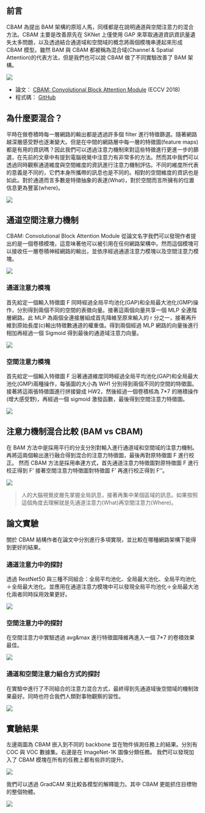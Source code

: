 ## 前言
CBAM 為提出 BAM 架構的原班人馬，同樣都是在說明通道與空間注意力的混合方法。CBAM 主要是改善原先在 SKNet 上僅使用 GAP 來萃取通道資訊資訊量遺失太多問題，以及透過結合通道域和空間域的概念將兩個模塊串連起來形成 CBAM 模型。雖然 BAM 與 CBAM 都被稱為混合域(Channel & Spatial Attention)的代表方法，但是我們也可以說 CBAM 做了不同實驗改善了 BAM 架構。

![](https://i.imgur.com/se8pdv3.png)

- 論文： [CBAM: Convolutional Block Attention Module](https://arxiv.org/abs/1807.06521) (ECCV 2018)
- 程式碼： [GitHub](https://github.com/Jongchan/attention-module)


## 為什麼要混合？
平時在做卷積時每一層網路的輸出都是透過許多個 filter 進行特徵篩選。隨著網路越深層感受野也逐漸變大。但是在中間的網路層中每一層的特徵圖(feature maps)都是有用的資訊嗎？因此我們可以透過注意力機制來對這些特徵進行更進一步的篩選，在先前的文章中有提到電腦視覺中注意力有非常多的方法。然而其中我們可以透過同時觀察通道維度與空間維度的資訊進行注意力機制評估。不同的維度所代表的意義是不同的，它們本身所攜帶的訊息也是不同的。相對的空間維度的資訊也是如此。對於通道而言多數是特徵抽象的表達(What)，對於空間而言所擁有的位置信息更為豐富(where)。

![](https://i.imgur.com/I5Q4ppl.png)

## 通道空間注意力機制
CBAM: Convolutional Block Attention Module 從論文名字我們可以發現作者提出的是一個卷積模塊，這意味著他可以被引用在任何網路架構中。然而這個模塊可以接收任一層卷積神經網路的輸出，並依序經過通道注意力模塊以及空間注意力模塊。

![](https://i.imgur.com/K0kFDZk.png)

### 通道注意力模塊
首先給定一個輸入特徵圖 F 同時經過全局平均池化(GAP)和全局最大池化(GMP)操作，分別得到兩個不同的空間的表徵向量。接著這兩個向量共享一個 MLP 全連階層網路。此 MLP 為兩個全連接層組成首先降維至原來輸入的 r 分之一，接著再升維到原始長度(c)輸出特徵數通道的權重值。得到兩個經過 MLP 網路的向量後進行相加再經過一個 Sigmoid 得到最後的通道域注意力向量。

![](https://i.imgur.com/wugNA1n.png)

### 空間注意力模塊
首先給定一個輸入特徵圖 F 沿著通道維度同時經過全局平均池化(GAP)和全局最大池化(GMP)兩種操作，每張圖的大小為 W*H*1 分別得到兩個不同的空間的特徵圖。接著將這兩張特徵圖進行拼接變成 H*W*2，然後經過一個卷積核為 7*7 的捲積操作(增大感受野)，再經過一個 sigmoid 激發函數，最後得到空間注意力特徵圖。

![](https://i.imgur.com/ryVvc31.png)

## 注意力機制混合比較 (BAM vs CBAM)
在 BAM 方法中是採用平行的分支分別對輸入進行通道域和空間域的注意力機制。再將這兩個輸出進行融合得到混合的注意力特徵圖，最後再對原特徵圖 F 進行校正。
然而 CBAM 方法是採用串連方式，首先通道注意力特徵圖對原特徵圖 F 進行校正得到 F’ 接著空間注意力特徵圖對特徵圖 F’ 再進行校正得到 F’’。

![](https://i.imgur.com/FFHvp2a.png)

> 人的大腦視覺皮層先掌握全局訊息，接著再集中某個區域的訊息。如果按照這個角度去理解就是先通道注意力(What)再空間注意力(Where)。

## 論文實驗
關於 CBAM 結構作者在論文中分別進行多項實現，並比較在哪種網路架構下能得到更好的結果。
### 通道注意力中的探討
透過 RestNet50 與三種不同組合：全局平均池化、全局最大池化、全局平均池化＋全局最大池化。並應用在通道注意力模塊中可以發現全局平均池化＋全局最大池化兩者同時採用效果更好。

![](https://i.imgur.com/hkOX5qX.png)

### 空間注意力中的探討
在空間注意力中實驗透過 avg&max 進行特徵圖降維再進入一個 7*7 的卷積效果最佳。

![](https://i.imgur.com/s4GTnfN.png)

### 通道和空間注意力組合方式的探討
在實驗中進行了不同組合的注意力混合方式，最終得到先通道域後空間域的機制效果最好。同時也符合我們人類對事物觀察的習性。

![](https://i.imgur.com/I5VyyCx.png)

## 實驗結果
左邊兩圖為 CBAM 嵌入到不同的 backbone 並在物件偵測任務上的結果。分別有 COC 與 VOC 數據集。右邊是在 ImageNet-1K 圖像分類任務。
我們可以發現加入了 CBAM 模塊在所有的任務上都有些許的提升。

![](https://i.imgur.com/AMovYki.png)

我們可以透過 GradCAM 來比較各模型的解釋能力。其中 CBAM 更能抓住目標物的整個物體。

![](https://i.imgur.com/ho6mkN1.png)


